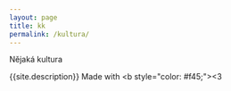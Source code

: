 ```yaml
---
layout: page
title: kk
permalink: /kultura/
---
```




Nějaká kultura

{{site.description}}
Made with 
  <b style=\"color: #f45;\">&lt;3</b>